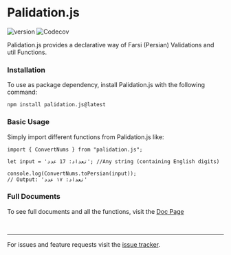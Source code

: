 Palidation.js
===
<p>
<img src="https://img.shields.io/badge/dynamic/json?style=flat-square&color=informational&label=palidation.js&prefix=v&query=version&url=https%3A%2F%2Fraw.githubusercontent.com%2Fashkanahrabi%2Fpalidation.js%2Fmaster%2Fpackage.json" alt="version"/>
<img alt="Codecov" src="https://img.shields.io/codecov/c/github/ashkanahrabi/palidation.js?label=test-covarage&style=flat-square">
</p>

Palidation.js provides a declarative way of Farsi (Persian) Validations and util Functions.

### Installation

To use as package dependency, install Palidation.js with the following command:
```
npm install palidation.js@latest
```

### Basic Usage

Simply import different functions from Palidation.js like:

```ecmascript 6
import { ConvertNums } from "palidation.js";

let input = 'تعداد: 17 عدد'; //Any string (containing English digits)

console.log(ConvertNums.toPersian(input));
// Output: 'تعداد: ۱۷ عدد'
```

### Full Documents

To see full documents and all the functions, visit the [Doc Page](https://ashkanahrabi.github.io/palidation.js/)

<br/>

-----------------


For issues and feature requests visit the [issue tracker](https://github.com/ashkanahrabi/palidation.js/issues).